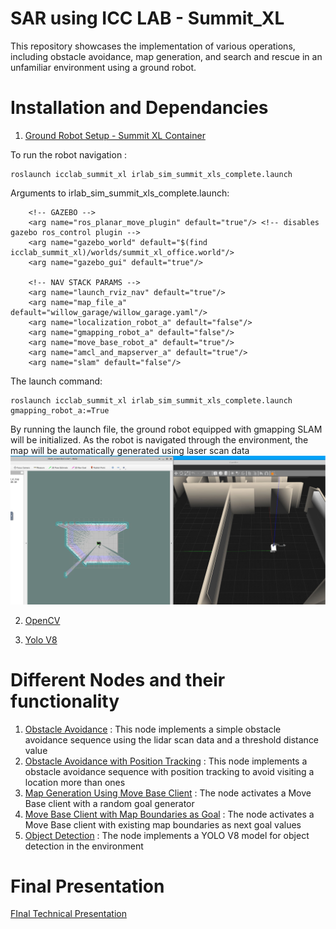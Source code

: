 # SAR using ICC LAB - Summit_XL

This repository showcases the implementation of various operations, including obstacle avoidance, map generation, and search and rescue in an unfamiliar environment using a ground robot.

# Installation and Dependancies

1. [Ground Robot Setup - Summit XL Container](https://github.com/icclab/rosdocked-irlab)

To run the robot navigation :

	roslaunch icclab_summit_xl irlab_sim_summit_xls_complete.launch
  
  Arguments to irlab_sim_summit_xls_complete.launch:

        <!-- GAZEBO -->
        <arg name="ros_planar_move_plugin" default="true"/> <!-- disables gazebo ros_control plugin -->
        <arg name="gazebo_world" default="$(find icclab_summit_xl)/worlds/summit_xl_office.world"/>
        <arg name="gazebo_gui" default="true"/>

        <!-- NAV STACK PARAMS -->
        <arg name="launch_rviz_nav" default="true"/>
        <arg name="map_file_a" default="willow_garage/willow_garage.yaml"/>
        <arg name="localization_robot_a" default="false"/>
        <arg name="gmapping_robot_a" default="false"/>
        <arg name="move_base_robot_a" default="true"/>
        <arg name="amcl_and_mapserver_a" default="true"/>
        <arg name="slam" default="false"/>
	
 The launch command:
 
  	roslaunch icclab_summit_xl irlab_sim_summit_xls_complete.launch gmapping_robot_a:=True 
By running the launch file, the ground robot equipped with gmapping SLAM will be initialized. As the robot is navigated through the environment, the map will be automatically generated using laser scan data
 ![gmapping](gmapping.png) 
 
 
2. [OpenCV](https://github.com/opencv/opencv-python)

3. [Yolo V8](https://github.com/ultralytics/ultralytics)
  
# Different Nodes and their functionality

1. [Obstacle Avoidance](SimpleObstacleAvoidance.py) 
: This node implements a simple obstacle avoidance sequence using the lidar scan data and a threshold distance value
2. [Obstacle Avoidance with Position Tracking](ObstacleAvoidance_PositionTrack.py)
: This node implements a obstacle avoidance sequence with position tracking to avoid visiting a location more than ones
3. [Map Generation Using Move Base Client](MapBuilder.py)
: The node activates a Move Base client with a random goal generator
4. [Move Base Client with Map Boundaries as Goal](MapBuilder_Final.py)
: The node activates a Move Base client with existing map boundaries as next goal values
5. [ Object Detection](detection.py)
: The node implements a YOLO V8 model for object detection in the environment

# Final Presentation
[FInal Technical Presentation](https://github.com/2ashishmohan/SAR_ICCLab/blob/main/SAR_Presentation.pdf)
